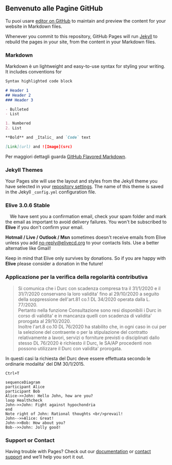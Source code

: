 ## Benvenuto alle Pagine GitHub

Tu puoi usare [editor on GitHub](https://github.com/paselsoft/siena/edit/master/README.md) to maintain and preview the content for your website in Markdown files.

Whenever you commit to this repository, GitHub Pages will run [Jekyll](https://jekyllrb.com/) to rebuild the pages in your site, from the content in your Markdown files.

### Markdown

Markdown è un lightweight and easy-to-use syntax for styling your writing. It includes conventions for

```markdown
Syntax highlighted code block

# Header 1
## Header 2
### Header 3

- Bulleted
- List

1. Numbered
2. List

**Bold** and _Italic_ and `Code` text

[Link](url) and ![Image](src)
```

Per maggiori dettagli guarda [GitHub Flavored Markdown](https://guides.github.com/features/mastering-markdown/).

### Jekyll Themes

Your Pages site will use the layout and styles from the Jekyll theme you have selected in your [repository settings](https://github.com/paselsoft/siena/settings). The name of this theme is saved in the Jekyll `_config.yml` configuration file.

### Elive 3.0.6 Stable
&ensp;&ensp;We have sent you a confirmation email, check your spam folder and mark the email as important to avoid delivery failures.
You won't be subscribed to **Elive** if you don't confirm your email.

**Hotmail / Live / Outlook / Msn** sometimes doesn't receive emails from Elive unless you add no-reply@elivecd.org to your contacts lists. Use a better alternative like Gmail!

Keep in mind that Elive only survives by donations. So if you are happy with **Elive** please consider a donation in the future!

### Applicazione per la verifica della regolarità contributiva

>Si comunica che i Durc con scadenza compresa tra il 31/1/2020 e il 31/7/2020 conservano la loro validita' fino al 29/10/2020 a seguito della soppressione dell'art.81 co.1 DL 34/2020 operata dalla L. 77/2020.  
Pertanto nella funzione Consultazione sono resi disponibili i Durc in corso di validita' e in mancanza quelli con scadenza di validita' prorogata al 29/10/2020.  
Inoltre l'art.8 co.10 DL 76/2020 ha stabilito che, in ogni caso in cui per la selezione del contraente o per la stipulazione del contratto relativamente a lavori, servizi o forniture previsti o disciplinati dallo stesso DL 76/2020 è richiesto il Durc, le SA/AP procedenti non possono utilizzare il Durc con validita' prorogata.

In questi casi la richiesta del Durc deve essere effettuata secondo le ordinarie modalita' del DM 30/1/2015.

`Ctrl+T`


```mermaid
sequenceDiagram
participant Alice
participant Bob
Alice->>John: Hello John, how are you?
loop Healthcheck
John->>John: Fight against hypochondria
end
Note right of John: Rational thoughts <br/>prevail!
John-->>Alice: Great!
John->>Bob: How about you?
Bob-->>John: Jolly good!
```

### Support or Contact

Having trouble with Pages? Check out our [documentation](https://docs.github.com/categories/github-pages-basics/) or [contact support](https://github.com/contact) and we’ll help you sort it out.
